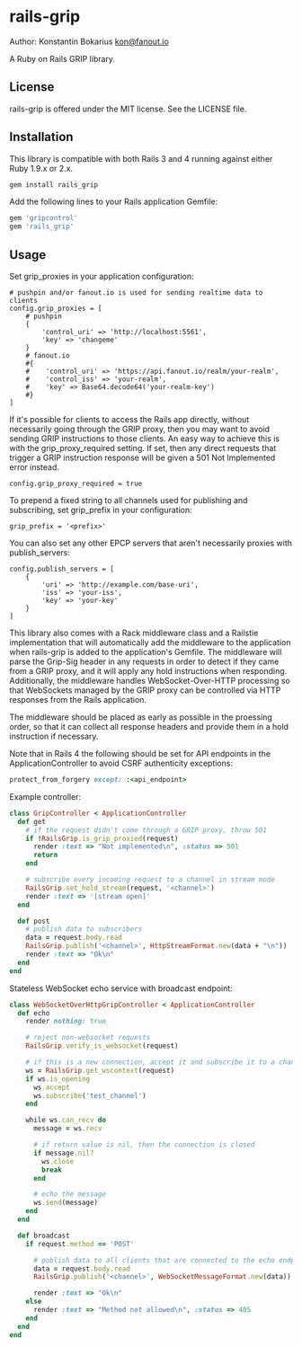 rails-grip
================

Author: Konstantin Bokarius <kon@fanout.io>

A Ruby on Rails GRIP library.

License
-------

rails-grip is offered under the MIT license. See the LICENSE file.

Installation
------------

This library is compatible with both Rails 3 and 4 running against either Ruby 1.9.x or 2.x.

```sh
gem install rails_grip
```

Add the following lines to your Rails application Gemfile:

```Ruby
gem 'gripcontrol'
gem 'rails_grip'
```

Usage
-----

Set grip_proxies in your application configuration:

```
# pushpin and/or fanout.io is used for sending realtime data to clients
config.grip_proxies = [
    # pushpin
    {
        'control_uri' => 'http://localhost:5561',
        'key' => 'changeme'
    }
    # fanout.io
    #{
    #    'control_uri' => 'https://api.fanout.io/realm/your-realm',
    #    'control_iss' => 'your-realm',
    #    'key' => Base64.decode64('your-realm-key')
    #}
]
```

If it's possible for clients to access the Rails app directly, without necessarily going through the GRIP proxy, then you may want to avoid sending GRIP instructions to those clients. An easy way to achieve this is with the grip_proxy_required setting. If set, then any direct requests that trigger a GRIP instruction response will be given a 501 Not Implemented error instead.

```
config.grip_proxy_required = true
```

To prepend a fixed string to all channels used for publishing and subscribing, set grip_prefix in your configuration:

```
grip_prefix = '<prefix>'
```

You can also set any other EPCP servers that aren't necessarily proxies with publish_servers:

```
config.publish_servers = [
    {
        'uri' => 'http://example.com/base-uri',
        'iss' => 'your-iss', 
        'key' => 'your-key'
    }
]
```

This library also comes with a Rack middleware class and a Railstie implementation that will automatically add the middleware to the application when rails-grip is added to the application's Gemfile. The middleware will parse the Grip-Sig header in any requests in order to detect if they came from a GRIP proxy, and it will apply any hold instructions when responding. Additionally, the middleware handles WebSocket-Over-HTTP processing so that WebSockets managed by the GRIP proxy can be controlled via HTTP responses from the Rails application.

The middleware should be placed as early as possible in the proessing order, so that it can collect all response headers and provide them in a hold instruction if necessary.

Note that in Rails 4 the following should be set for API endpoints in the ApplicationController to avoid CSRF authenticity exceptions:

```Ruby
protect_from_forgery except: :<api_endpoint>
```

Example controller:

```Ruby
class GripController < ApplicationController
  def get
    # if the request didn't come through a GRIP proxy, throw 501
    if !RailsGrip.is_grip_proxied(request)
      render :text => "Not implemented\n", :status => 501
      return
    end

    # subscribe every incoming request to a channel in stream mode
    RailsGrip.set_hold_stream(request, '<channel>')
    render :text => '[stream open]'
  end

  def post
    # publish data to subscribers
    data = request.body.read
    RailsGrip.publish('<channel>', HttpStreamFormat.new(data + "\n"))
    render :text => "Ok\n"
  end
end
```

Stateless WebSocket echo service with broadcast endpoint:

```Ruby
class WebSocketOverHttpGripController < ApplicationController
  def echo
    render nothing: true

    # reject non-websocket requests
    RailsGrip.verify_is_websocket(request)

    # if this is a new connection, accept it and subscribe it to a channel
    ws = RailsGrip.get_wscontext(request)
    if ws.is_opening
      ws.accept
      ws.subscribe('test_channel')
    end

    while ws.can_recv do
      message = ws.recv

      # if return value is nil, then the connection is closed
      if message.nil?
        ws.close
        break
      end

      # echo the message
      ws.send(message)
    end
  end

  def broadcast
    if request.method == 'POST'

      # publish data to all clients that are connected to the echo endpoint
      data = request.body.read
      RailsGrip.publish('<channel>', WebSocketMessageFormat.new(data))

      render :text => "Ok\n"
    else
      render :text => "Method not allowed\n", :status => 405
    end
  end
end
```
